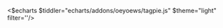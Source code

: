 <!-- add 里面的log 无法在控制台输出 -->

<$echarts $tiddler="echarts/addons/oeyoews/tagpie.js" $theme="light" filter=''/>
